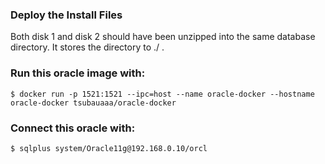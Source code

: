 ### Deploy the Install Files
Both disk 1 and disk 2 should have been unzipped into the same database directory. It stores the directory to ./ .

### Run this oracle image with:
`$ docker run -p 1521:1521 --ipc=host --name oracle-docker --hostname oracle-docker tsubauaaa/oracle-docker`

### Connect this oracle with:
`$ sqlplus system/Oracle11g@192.168.0.10/orcl`
